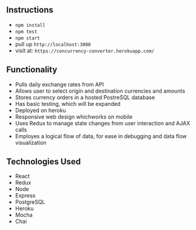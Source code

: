 ## Instructions
- `npm install`
- `npm test`
- `npm start`
- pull up `http://localhost:3000`
- visit at: `https://concurrency-converter.herokuapp.com/`

## Functionality

- Pulls daily exchange rates from API
- Allows user to select origin and destination currencies and amounts
- Stores currency orders in a hosted PostreSQL database
- Has basic testing, which will be expanded 
- Deployed on heroku
- Responsive web design whichworks on mobile
- Uses Redux to manage state changes from user interaction and AJAX calls
- Employes a logical flow of data, for ease in debugging and data flow visualization 

## Technologies Used

- React
- Redux
- Node
- Express
- PostgreSQL
- Heroku
- Mocha
- Chai
